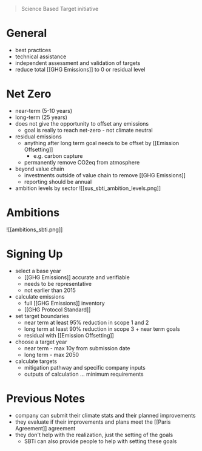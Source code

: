 > Science Based Target initiative

# General
- best practices
- technical assistance
- independent assessment and validation of targets
- reduce total [[GHG Emissions]] to 0 or residual level

# Net Zero
- near-term (5-10 years)
- long-term (25 years)
- does not give the opportunity to offset any emissions
	- goal is really to reach net-zero - not climate neutral
- residual emissions
	- anything after long term goal needs to be offset by [[Emission Offsetting]]
		- e.g. carbon capture
	- permanently remove CO2eq from atmosphere
- beyond value chain
	- investments outside of value chain to remove [[GHG Emissions]]
	- reporting should be annual
- ambition levels by sector
![[sus_sbti_ambition_levels.png]]

# Ambitions
 ![[ambitions_sbti.png]]

# Signing Up
- select a base year
	- [[GHG Emissions]] accurate and verifiable
	- needs to be representative
	- not earlier than 2015
- calculate emissions
	- full [[GHG Emissions]] inventory
	- [[GHG Protocol Standard]]
- set target boundaries
	- near term at least 95% reduction in scope 1 and 2
	- long term at least 90% reduction in scope 3 + near term goals
	- residual with [[Emission Offsetting]]
- choose a target year
	- near term - max 10y from submission date
	- long term - max 2050
- calculate targets
	- mitigation pathway and specific company inputs
	- outputs of calculation ... minimum requirements

# Previous Notes
- company can submit their climate stats and their planned improvements
- they evaluate if their improvements and plans meet the [[Paris Agreement]] agreement
- they don't help with the realization, just the setting of the goals
	- SBTi can also provide people to help with setting these goals